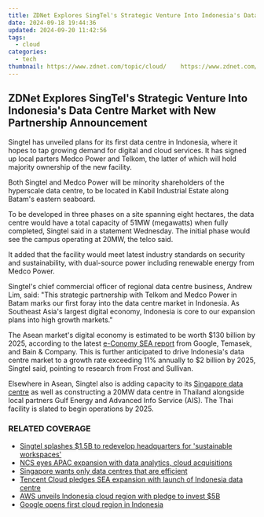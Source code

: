 ```yaml
---
title: ZDNet Explores SingTel's Strategic Venture Into Indonesia's Data Centre Market with New Partnership Announcement
date: 2024-09-18 19:44:36
updated: 2024-09-20 11:42:56
tags:
  - cloud
categories:
  - tech
thumbnail: https://www.zdnet.com/topic/cloud/    https://www.zdnet.com/a/img/resize/0ad954996ac5bafe6ffd13fd239804e6451d37e8/2021/06/09/9a678cf1-16a0-46b5-b168-4a1cf67d1a6c/data-center.png?width=170&height=96&fit=crop&format=pjpg&auto=webp
---
```


## ZDNet Explores SingTel's Strategic Venture Into Indonesia's Data Centre Market with New Partnership Announcement

Singtel has unveiled plans for its first data centre in Indonesia, where it hopes to tap growing demand for digital and cloud services. It has signed up local parters Medco Power and Telkom, the latter of which will hold majority ownership of the new facility. 

Both Singtel and Medco Power will be minority shareholders of the hyperscale data centre, to be located in Kabil Industrial Estate along Batam's eastern seaboard. 

To be developed in three phases on a site spanning eight hectares, the data centre would have a total capacity of 51MW (megawatts) when fully completed, Singtel said in a statement Wednesday. The initial phase would see the campus operating at 20MW, the telco said.

It added that the facility would meet latest industry standards on security and sustainability, with dual-source power including renewable energy from Medco Power. 

Singtel's chief commercial officer of regional data centre business, Andrew Lim, said: "This strategic partnership with Telkom and Medco Power in Batam marks our first foray into the data centre market in Indonesia. As Southeast Asia's largest digital economy, Indonesia is core to our expansion plans into high growth markets."

The Asean market's digital economy is estimated to be worth $130 billion by 2025, according to the latest [e-Conomy SEA report](https://www.zdnet.com/article/data-will-play-key-role-in-sustaining-sea-digital-economy-growth/) from Google, Temasek, and Bain & Company. This is further anticipated to drive Indonesia's data centre market to a growth rate exceeding 11% annually to $2 billion by 2025, Singtel said, pointing to research from Frost and Sullivan. 

Elsewhere in Asean, Singtel also is adding capacity to its [Singapore data centre](https://www.zdnet.com/article/singapore-wants-only-data-centres-that-are-efficient/) as well as constructing a 20MW data centre in Thailand alongside local partners Gulf Energy and Advanced Info Service (AIS). The Thai facility is slated to begin operations by 2025.

### RELATED COVERAGE

* [Singtel splashes $1.5B to redevelop headquarters for 'sustainable workspaces'](https://www.zdnet.com/home-and-office/sustainability/singtel-splashes-1-5b-to-redevelop-headquarters-for-sustainable-workspaces/)
* [NCS eyes APAC expansion with data analytics, cloud acquisitions](https://www.zdnet.com/article/ncs-eyes-apac-expansion-with-data-analytics-cloud-acquisitions/)
* [Singapore wants only data centres that are efficient](https://www.zdnet.com/article/singapore-wants-only-data-centres-that-are-efficient/)
* [Tencent Cloud pledges SEA expansion with launch of Indonesia data centre](https://www.zdnet.com/article/tencent-cloud-pledges-sea-expansion-with-launch-of-indonesia-data-centre/)
* [AWS unveils Indonesia cloud region with pledge to invest $5B](https://www.zdnet.com/article/aws-unveils-indonesia-cloud-region-with-pledge-to-invest-5b/)
* [Google opens first cloud region in Indonesia](https://www.zdnet.com/article/google-opens-first-cloud-region-in-indonesia/)

<ins class="adsbygoogle"
     style="display:block"
     data-ad-format="autorelaxed"
     data-ad-client="ca-pub-7571918770474297"
     data-ad-slot="1223367746"></ins>



<ins class="adsbygoogle"
     style="display:block"
     data-ad-client="ca-pub-7571918770474297"
     data-ad-slot="8358498916"
     data-ad-format="auto"
     data-full-width-responsive="true"></ins>
